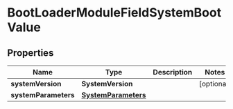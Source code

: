 

# BootLoaderModuleFieldSystemBootValue


## Properties

| Name | Type | Description | Notes |
|------------ | ------------- | ------------- | -------------|
|**systemVersion** | **SystemVersion** |  |  [optional] |
|**systemParameters** | [**SystemParameters**](SystemParameters.md) |  |  |



